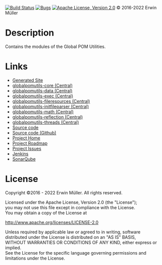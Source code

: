 [![Build Status](https://jenkins.anrisoftware.com/job/com.anrisoftware.globalpom-globalpom-utils/job/main/badge/icon)](https://jenkins.anrisoftware.com/view/com.anrisoftware.globalpom/job/com.anrisoftware.globalpom-globalpom-utils/job/main)
[![Bugs](https://sonarcloud.io/api/project_badges/measure?project=devent_globalpom-utils&metric=bugs)](https://sonarcloud.io/project/overview?id=devent_globalpom-utils)
[![Apache License, Version 2.0](https://project.anrisoftware.com/attachments/download/217/apache2.0-small.gif)](http://www.apache.org/licenses/LICENSE-2.0)
© 2016-2022 Erwin Müller

Description
===========

Contains the modules of the Global POM Utilities.

Links
=====

-   [Generated
    Site](https://javadoc.anrisoftware.com/com.anrisoftware.globalpom/globalpomutils/4.6.2/index.html)
-   [globalpomutils-core
    (Central)](https://search.maven.org/artifact/com.anrisoftware.globalpom/globalpomutils-core/4.6.2/jar)
-   [globalpomutils-data
    (Central)](https://search.maven.org/artifact/com.anrisoftware.globalpom/globalpomutils-data/4.6.2/jar)
-   [globalpomutils-exec
    (Central)](https://search.maven.org/artifact/com.anrisoftware.globalpom/globalpomutils-exec/4.6.2/jar)
-   [globalpomutils-fileresources
    (Central)](https://search.maven.org/artifact/com.anrisoftware.globalpom/globalpomutils-fileresources/4.6.2/jar)
-   [globalpomutils-initfileparser
    (Central)](https://search.maven.org/artifact/com.anrisoftware.globalpom/globalpomutils-initfileparser/4.6.2/jar)
-   [globalpomutils-math
    (Central)](https://search.maven.org/artifact/com.anrisoftware.globalpom/globalpomutils-math/4.6.2/jar)
-   [globalpomutils-reflection
    (Central)](https://search.maven.org/artifact/com.anrisoftware.globalpom/globalpomutils-reflection/4.6.2/jar)
-   [globalpomutils-threads
    (Central)](https://search.maven.org/artifact/com.anrisoftware.globalpom/globalpomutils-threads/4.6.2/jar)
-   [Source
    code](https://gitea.anrisoftware.com/com.anrisoftware.globalpom/globalpom-utils)
-   [Source code
    (Github)](https://github.com/devent/globalpom-utils)
-   [Project
    Home](https://project.anrisoftware.com/projects/globalpom-utils)
-   [Project
    Roadmap](https://project.anrisoftware.com/projects/globalpom-utils/roadmap)
-   [Project
    Issues](https://project.anrisoftware.com/projects/globalpom-utils/issues)
-   [Jenkins](https://jenkins.anrisoftware.com/job/globalpom-utils-public)
-   [SonarQube](https://sonarcloud.io/project/overview?id=devent_globalpom-utils)

License
=======

Copyright ©2016 - 2022 Erwin Müller. All rights reserved.

Licensed under the Apache License, Version 2.0 (the "License");\
you may not use this file except in compliance with the License.\
You may obtain a copy of the License at

http://www.apache.org/licenses/LICENSE-2.0

Unless required by applicable law or agreed to in writing, software\
distributed under the License is distributed on an "AS IS" BASIS,\
WITHOUT WARRANTIES OR CONDITIONS OF ANY KIND, either express or
implied.\
See the License for the specific language governing permissions and\
limitations under the License.
